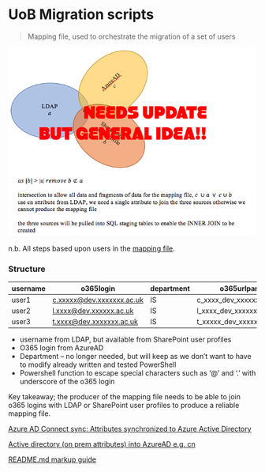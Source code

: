 # UoB Migration scripts #

> Mapping file, used to orchestrate the migration of a set of users

![](/assets/venndiag.png)


n.b. All steps based upon users in the [mapping file](UsersToMigrate.csv).

### Structure ###

|username |o365login                         |department|o365urlpart                    |
|------|----------------------------------|----------|-------------------------------|
|user1  |c.xxxxx@dev.xxxxxxx.ac.uk    |IS        |c_xxxx_dev_xxxxxx_ac_uk |
|user2 |l.xxxx@dev.xxxxxx.ac.uk       |IS        |l_xxxx_dev_xxxxxx_ac_uk    |
|user3 |t.xxxx@dev.xxxxxxx.ac.uk      |IS        |t_xxxxx_dev_xxxxxx_ac_uk   |


  * username from LDAP, but available from SharePoint user profiles
  * O365 login from AzureAD
  * Department – no longer needed, but will keep as we don’t want to have to modify already written and tested PowerShell
  * Powershell function to escape special characters such as ‘@’ and ‘.’ with underscore of the o365 login

Key takeaway; the producer of the mapping file needs to be able to join o365 logins with LDAP or SharePoint user profiles to produce a reliable mapping file.

[Azure AD Connect sync: Attributes synchronized to Azure Active Directory](https://docs.microsoft.com/en-us/azure/active-directory/connect/active-directory-aadconnectsync-attributes-synchronized)

[Active directory (on prem attributes) into AzureAD e.g. cn](https://blogs.technet.microsoft.com/askpfeplat/2015/01/05/azure-active-directory-for-the-old-school-ad-admin/)

[README.md markup guide](https://github.com/adam-p/markdown-here/wiki/Markdown-Cheatsheet)




